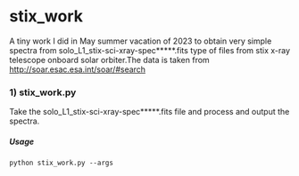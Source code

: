 # stix_work
A tiny work I did in May summer vacation of 2023 to obtain very simple spectra from solo_L1_stix-sci-xray-spec*****.fits type of files from stix x-ray telescope onboard solar orbiter.The data is taken from http://soar.esac.esa.int/soar/#search

### 1) stix_work.py
Take the  solo_L1_stix-sci-xray-spec*****.fits file and process and output the spectra. 
<br />
##### Usage
 `python stix_work.py --args`
